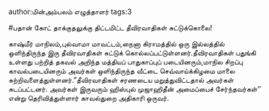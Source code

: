 author:மின்அம்பலம் எழுத்தாளர்
tags:3

#பதான் கோட் தாக்குதலுக்கு திட்டமிட்ட தீவிரவாதிகள் சுட்டுக்கொலை!

காஷ்மீர் மாநிலம்,புல்வாமா மாவட்டம்,நைனா கிராமத்தில் ஒரு இல்லத்தில் ஒளிந்திருந்த இரு  தீவிரவாதிகள் சுட்டுக் கொல்லப்பட்டுள்ளனர்.தீவிரவாதிகள் பதுங்கி உள்ளது பற்றித் தகவல் அறிந்த  மத்தியப் பாதுகாப்புப் படையினரும்,மாநில சிறப்பு காவல்படையினரும் அவர்கள் ஒளிந்திருந்த வீட்டை செவ்வாய்க்கிழமை மாலை சுற்றிவளைத்துள்ளனர்.”தீவிரவாதிகள் சரணடைய மறுத்துவிட்டதால் அவர்கள் சுடப்பட்டனர். அவர்கள் இருவரும் ஹிஸ்புல் முஜாஹிதீன் அமைப்பைச் சேர்ந்தவர்கள்’’ என்று தெரிவித்துள்ளார் காவல்துறை அதிகாரி ஒருவர். 
